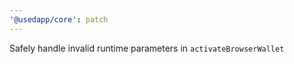 ```yaml
---
'@usedapp/core': patch
---
```


Safely handle invalid runtime parameters in `activateBrowserWallet`
